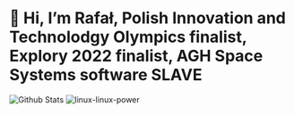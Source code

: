 # 👋 Hi, I’m Rafał, Polish Innovation and Technolodgy Olympics finalist, Explory 2022 finalist, AGH Space Systems software SLAVE
![Github Stats](https://github-readme-stats.vercel.app/api?username=CppEnjoyer69&show_icons=true&theme=radical) ![linux-linux-power](https://github.com/CppEnjoyer69/CppEnjoyer69/assets/102436271/6755f744-5df7-49dd-bd81-f04296da77e6)
